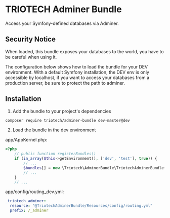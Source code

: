 TRIOTECH Adminer Bundle
=======================

Access your Symfony-defined databases via Adminer.

Security Notice
---------------

When loaded, this bundle exposes your databases to the world, you have to be careful when using it.

The configuration below shows how to load the bundle for your DEV environment. With a default Symfony installation, the DEV env is only accessible by localhost, if you want to access your databases from a production server, be sure to protect the path to adminer.

Installation
------------

1. Add the bundle to your project's dependencies

```bash
composer require triotech/adminer-bundle dev-master@dev
```

2. Load the bundle in the dev environment

app/AppKernel.php:
```php
<?php
    // public function registerBundles()
    if (in_array($this->getEnvironment(), ['dev', 'test'], true)) {
        // ...
        $bundles[] = new \Triotech\AdminerBundle\TriotechAdminerBundle();
        // ...
    }
    // ...
```

app/config/routing_dev.yml:
```yaml
_triotech_adminer:
  resource: "@TriotechAdminerBundle/Resources/config/routing.yml"
  prefix: /_adminer
```
